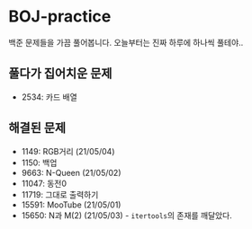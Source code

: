 # BOJ-practice
백준 문제들을 가끔 풀어봅니다. 오늘부터는 진짜 하루에 하나씩 풀테야..

## 풀다가 집어치운 문제
* 2534: 카드 배열

## 해결된 문제
* 1149: RGB거리 (21/05/04)
* 1150: 백업
* 9663:  N-Queen (21/05/02)
* 11047: 동전0
* 11719: 그대로 출력하기
* 15591: MooTube (21/05/01)
* 15650: N과 M(2) (21/05/03) - ```itertools```의 존재를 깨달았다.
